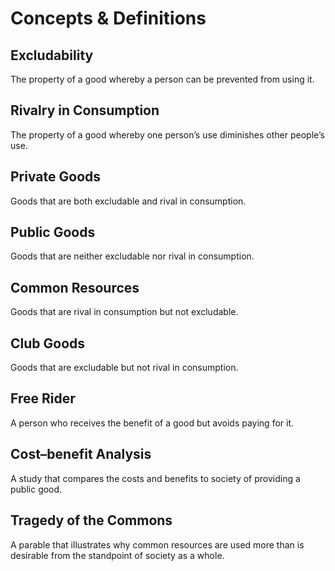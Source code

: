 # Concepts & Definitions

## Excludability

The property of a good whereby a person can be prevented from using it.

## Rivalry in Consumption

The property of a good whereby one person’s use diminishes other people’s use.

## Private Goods

Goods that are both excludable and rival in consumption.

## Public Goods

Goods that are neither excludable nor rival in consumption.

## Common Resources

Goods that are rival in consumption but not excludable.

## Club Goods

Goods that are excludable but not rival in consumption.

## Free Rider

A person who receives the benefit of a good but avoids paying for it.

## Cost–benefit Analysis

A study that compares the costs and benefits to society of providing a public good.

## Tragedy of the Commons

A parable that illustrates why common resources are used more than is desirable from the standpoint of society as a whole.